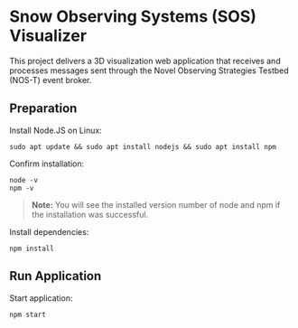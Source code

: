 # Snow Observing Systems (SOS) Visualizer

This project delivers a 3D visualization web application that receives and processes messages sent through the Novel Observing Strategies Testbed (NOS-T) event broker.

## Preparation

Install Node.JS on Linux:
```
sudo apt update && sudo apt install nodejs && sudo apt install npm
```

Confirm installation:
```
node -v
npm -v
```
> **Note:** You will see the installed version number of node and npm if the installation was successful.


Install dependencies:

```
npm install
```

## Run Application

Start application:

```
npm start
```
